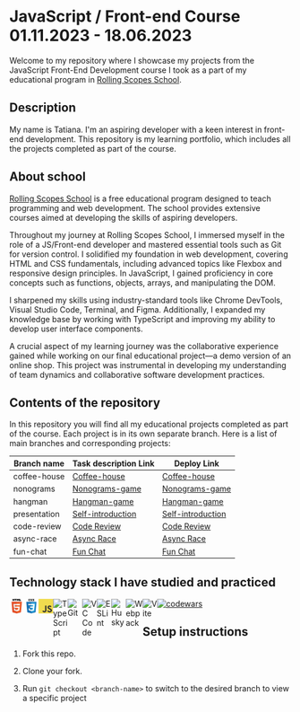# JavaScript / Front-end Course 01.11.2023 - 18.06.2023

Welcome to my repository where I showcase my projects from the JavaScript Front-End Development course I took as a part of my educational program in [Rolling Scopes School](https://rs.school/courses/javascript-ru).

## Description

My name is Tatiana. I'm an aspiring developer with a keen interest in front-end development. This repository is my learning portfolio, which includes all the projects completed as part of the course.

## About school

[Rolling Scopes School](https://rs.school/) is a free educational program designed to teach programming and web development. The school provides extensive courses aimed at developing the skills of aspiring developers.

Throughout my journey at Rolling Scopes School, I immersed myself in the role of a JS/Front-end developer and mastered essential tools such as Git for version control. I solidified my foundation in web development, covering HTML and CSS fundamentals, including advanced topics like Flexbox and responsive design principles. In JavaScript, I gained proficiency in core concepts such as functions, objects, arrays, and manipulating the DOM.

I sharpened my skills using industry-standard tools like Chrome DevTools, Visual Studio Code, Terminal, and Figma. Additionally, I expanded my knowledge base by working with TypeScript and improving my ability to develop user interface components.

A crucial aspect of my learning journey was the collaborative experience gained while working on our final educational project—a demo version of an online shop. This project was instrumental in developing my understanding of team dynamics and collaborative software development practices.

## Contents of the repository

In this repository you will find all my educational projects completed as part of the course. Each project is in its own separate branch. Here is a list of main branches and corresponding projects:

| Branch name  | Task description Link                                                                                             | Deploy Link                                                                                                       |
| ------------ | :---------------------------------------------------------------------------------------------------------------- | ----------------------------------------------------------------------------------------------------------------- |
| coffee-house | [Coffee-house](https://github.com/rolling-scopes-school/tasks/blob/master/tasks/coffee-house/coffee-house.md)     | [Coffee-house](https://rolling-scopes-school.github.io/tetiana-ket-JSFE2023Q4/coffee-house/pages/Home/index.html) |
| nonograms    | [Nonograms-game](https://github.com/rolling-scopes-school/tasks/tree/master/tasks/nonograms)                      | [Nonograms-game](https://rolling-scopes-school.github.io/tetiana-ket-JSFE2023Q4/nonograms/index.html)             |
| hangman      | [Hangman-game](https://github.com/rolling-scopes-school/tasks/tree/master/stage1/tasks/hangman)                   | [Hangman-game](https://rolling-scopes-school.github.io/tetiana-ket-JSFE2023Q4/hangman/index.html)                 |
| presentation | [Self-introduction ](https://github.com/rolling-scopes-school/tasks/tree/master/stage1/modules/self-introduction) | [Self-introduction](https://rolling-scopes-school.github.io/tetiana-ket-JSFE2023Q4/self-introduction/)            |
| code-review  | [Code Review](https://github.com/rolling-scopes-school/tasks/tree/master/stage2/tasks/code-review)                | [Code Review](https://github.com/rolling-scopes-school/tetiana-ket-JSFE2023Q4/pull/54)                            |
| async-race   | [Async Race](https://github.com/rolling-scopes-school/tasks/blob/master/stage2/tasks/async-race/README.md)        | [Async Race](https://github.com/Tetiana-KET/RS-School-JSFE2023Q4/tree/async-race/README.md)                       |
| fun-chat     | [Fun Chat](https://github.com/rolling-scopes-school/tasks/blob/master/stage2/tasks/fun-chat/README.md)            | [Fun Chat](https://github.com/Tetiana-KET/RS-School-JSFE2023Q4/tree/fun-chat/README.md)                           |

## Technology stack I have studied and practiced

<a href="https://developer.mozilla.org/en-US/docs/Web/HTML" target="_blank">
  <img align="left" alt="HTML5" width="26px" src="https://raw.githubusercontent.com/github/explore/80688e429a7d4ef2fca1e82350fe8e3517d3494d/topics/html/html.png"/>
</a>
<a href="https://developer.mozilla.org/en-US/docs/Web/CSS" target="_blank">
  <img align="left" alt="CSS" width="26px" src="https://raw.githubusercontent.com/github/explore/80688e429a7d4ef2fca1e82350fe8e3517d3494d/topics/css/css.png"/>
</a>
<a href="https://developer.mozilla.org/en-US/docs/Web/JavaScript" target="_blank">
  <img align="left" alt="JavaScript" width="26px" src="https://raw.githubusercontent.com/github/explore/80688e429a7d4ef2fca1e82350fe8e3517d3494d/topics/javascript/javascript.png"/>
</a>
<a href="https://www.typescriptlang.org/" target="_blank">
  <img align="left" alt="TypeScript" width="26px" src="https://github.com/remojansen/logo.ts/blob/master/ts.png?raw=true"/>
</a>
<a href="https://git-scm.com/" target="_blank">
  <img align="left" alt="Git" width="26px" src="https://git-scm.com/images/logos/downloads/Git-Icon-1788C.png"/>
</a>
<a href="https://code.visualstudio.com/" target="_blank">
  <img align="left" alt="VC Code" width="26px" src="https://code.visualstudio.com/assets/favicon.ico"/>
</a>
<a href="https://eslint.org/" target="_blank">
  <img align="left" alt="ESLint" width="26px" src="https://avatars.githubusercontent.com/u/6019716?s=200&v=4"/>
</a>
<a href="https://typicode.github.io/husky/" target="_blank">
  <img align="left" alt="Husky" width="26px" src="https://avatars.githubusercontent.com/u/4657106?s=200&v=4"/>
</a>
<a href="https://webpack.js.org/" target="_blank">
  <img align="left" alt="Webpack" width="30px" src="https://raw.githubusercontent.com/webpack/media/master/logo/icon-square-small.png"/>
</a>
<a href="https://vitejs.dev/" target="_blank">
  <img align="left" alt="Vite" width="26px" src="https://vitejs.dev/logo-with-shadow.png"/>
</a>
<a href="https://www.codewars.com/" target="_blank">
  <img alt="codewars" width="26px" src="https://www.codewars.com/packs/assets/logo.f607a0fb.svg"/>
</a>

## Setup instructions

1. Fork this repo.

2. Clone your fork.

3. Run `git checkout <branch-name>` to switch to the desired branch to view a specific project
